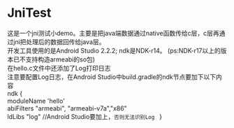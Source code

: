 # JniTest
 这是一个jni测试小demo。主要是把java端数据通过native函数传给c层，c层再通过jni把处理后的数据回传给java层。  
 开发工具使用的是Android Studio 2.2.2; ndk是NDK-r14。 (ps:NDK-r17以上的版本已不支持构造armeabi的so包)  
 在hello.c文件中还添加了Log打印日志  
 注意要配置Log日志，在Android Studio中build.gradle的ndk节点要加下以下内容  
   ndk {   
              moduleName 'hello'  
              abiFilters "armeabi", "armeabi-v7a","x86"  
              ldLibs "log"     //Android Studio要加上，`否则无法识别Log ` 
         }
 
